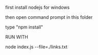first install nodejs for windows

then open command prompt in this folder

type "npm install"

RUN WITH
 
 node index.js --file=./links.txt